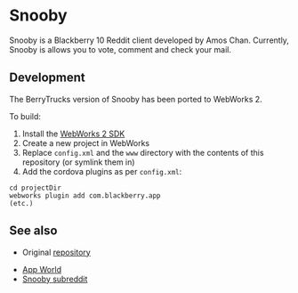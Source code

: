 # Snooby

Snooby is a Blackberry 10 Reddit client developed by Amos Chan. Currently, Snooby is allows you to vote, comment and check your mail.

## Development

The BerryTrucks version of Snooby has been ported to WebWorks 2.

To build:

1. Install the [WebWorks 2 SDK](https://developer.blackberry.com/html5/download)
2. Create a new project in WebWorks
3. Replace `config.xml` and the `www` directory with the contents of this repository (or symlink them in)
4. Add the cordova plugins as per `config.xml`:

```
cd projectDir
webworks plugin add com.blackberry.app
(etc.)
```

## See also
* Original [repository](http://github.com/achan/snooby)
- [App World](http://appworld.blackberry.com/webstore/content/23060906/)
- [Snooby subreddit](http://reddit.com/r/snoobyapp)
